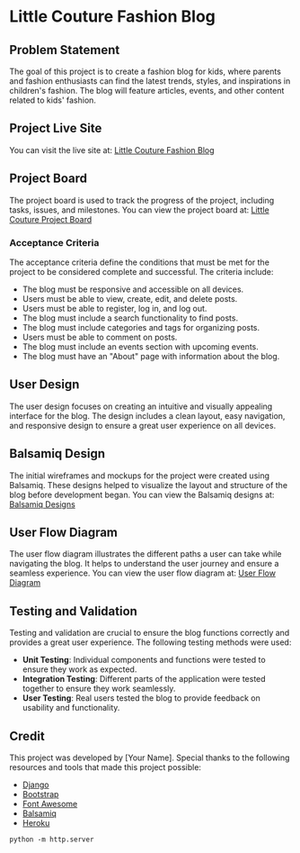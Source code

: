 # Little Couture Fashion Blog

## Problem Statement
The goal of this project is to create a fashion blog for kids, where parents and fashion enthusiasts can find the latest trends, styles, and inspirations in children's fashion. The blog will feature articles, events, and other content related to kids' fashion.

## Project Live Site
You can visit the live site at: [Little Couture Fashion Blog](https://your-live-site-url.com)

## Project Board
The project board is used to track the progress of the project, including tasks, issues, and milestones. You can view the project board at: [Little Couture Project Board](https://your-project-board-url.com)

### Acceptance Criteria
The acceptance criteria define the conditions that must be met for the project to be considered complete and successful. The criteria include:
- The blog must be responsive and accessible on all devices.
- Users must be able to view, create, edit, and delete posts.
- Users must be able to register, log in, and log out.
- The blog must include a search functionality to find posts.
- The blog must include categories and tags for organizing posts.
- Users must be able to comment on posts.
- The blog must include an events section with upcoming events.
- The blog must have an "About" page with information about the blog.

## User Design
The user design focuses on creating an intuitive and visually appealing interface for the blog. The design includes a clean layout, easy navigation, and responsive design to ensure a great user experience on all devices.

## Balsamiq Design
The initial wireframes and mockups for the project were created using Balsamiq. These designs helped to visualize the layout and structure of the blog before development began. You can view the Balsamiq designs at: [Balsamiq Designs](https://your-balsamiq-designs-url.com)

## User Flow Diagram
The user flow diagram illustrates the different paths a user can take while navigating the blog. It helps to understand the user journey and ensure a seamless experience. You can view the user flow diagram at: [User Flow Diagram](https://your-user-flow-diagram-url.com)

## Testing and Validation
Testing and validation are crucial to ensure the blog functions correctly and provides a great user experience. The following testing methods were used:
- **Unit Testing**: Individual components and functions were tested to ensure they work as expected.
- **Integration Testing**: Different parts of the application were tested together to ensure they work seamlessly.
- **User Testing**: Real users tested the blog to provide feedback on usability and functionality.

## Credit
This project was developed by [Your Name]. Special thanks to the following resources and tools that made this project possible:
- [Django](https://www.djangoproject.com/)
- [Bootstrap](https://getbootstrap.com/)
- [Font Awesome](https://fontawesome.com/)
- [Balsamiq](https://balsamiq.com/)
- [Heroku](https://www.heroku.com/)

`python -m http.server`

